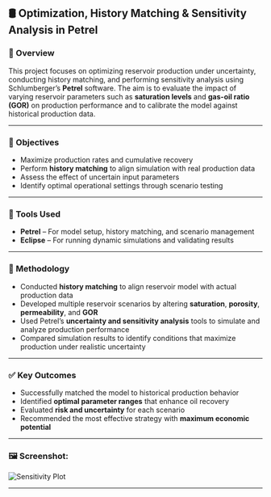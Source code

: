 ## 🛢️ Optimization, History Matching & Sensitivity Analysis in Petrel

### 📌 Overview
This project focuses on optimizing reservoir production under uncertainty, conducting history matching, and performing sensitivity analysis using Schlumberger’s **Petrel** software. The aim is to evaluate the impact of varying reservoir parameters such as **saturation levels** and **gas-oil ratio (GOR)** on production performance and to calibrate the model against historical production data.

---

### 🎯 Objectives
- Maximize production rates and cumulative recovery  
- Perform **history matching** to align simulation with real production data  
- Assess the effect of uncertain input parameters  
- Identify optimal operational settings through scenario testing  

---

### 🧰 Tools Used
- **Petrel** – For model setup, history matching, and scenario management  
- **Eclipse** – For running dynamic simulations and validating results  

---

### 🔬 Methodology
- Conducted **history matching** to align reservoir model with actual production data  
- Developed multiple reservoir scenarios by altering **saturation**, **porosity**, **permeability**, and **GOR**  
- Used Petrel’s **uncertainty and sensitivity analysis** tools to simulate and analyze production performance  
- Compared simulation results to identify conditions that maximize production under realistic uncertainty  

---

### ✅ Key Outcomes
- Successfully matched the model to historical production behavior  
- Identified **optimal parameter ranges** that enhance oil recovery  
- Evaluated **risk and uncertainty** for each scenario  
- Recommended the most effective strategy with **maximum economic potential**  

---

### 🖼️ Screenshot:  
![Sensitivity Plot](images/sensitivity-plot.png)

---

